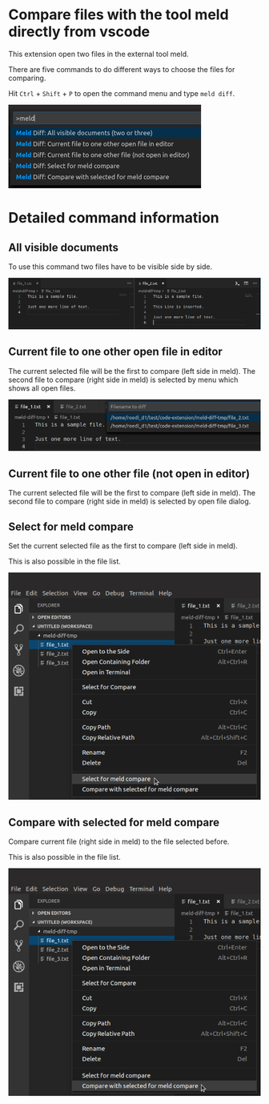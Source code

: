 # Compare files with the tool meld directly from vscode

This extension open two files in the external tool meld.

There are five commands to do different ways to choose the files for comparing.

Hit `Ctrl` + `Shift` + `P` to open the command menu and type `meld diff`.

![All commands](images/all_cmds.png)

# Detailed command information
## All visible documents
To use this command two files have to be visible side by side.

![Compare side by side files](images/files_side_by_side.png)

## Current file to one other open file in editor
The current selected file will be the first to compare (left side in meld).
The second file to compare (right side in meld) is selected by menu which shows all open files.

![Compare file to other open file](images/compare_to_open_file.png)

## Current file to one other file (not open in editor)
The current selected file will be the first to compare (left side in meld).
The second file to compare (right side in meld) is selected by open file dialog.

## Select for meld compare
Set the current selected file as the first to compare (left side in meld).

This is also possible in the file list.

![Compare file to compare to from file list](images/select_for_compare.png)

## Compare with selected for meld compare
Compare current file (right side in meld) to the file selected before.

This is also possible in the file list.

![Compare to selected from file list](images/compare_to_selected.png)
